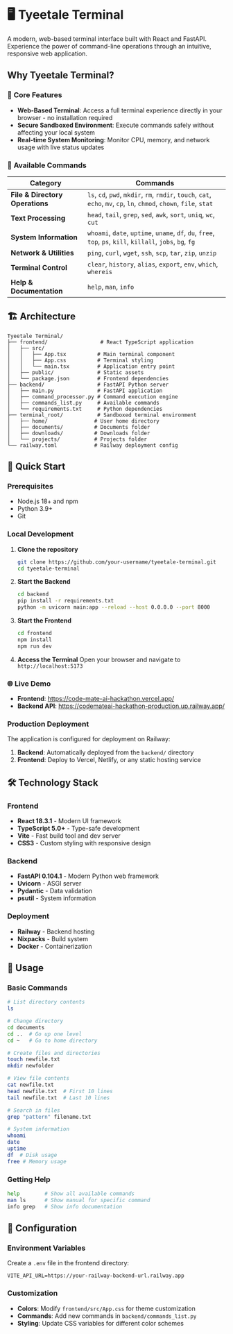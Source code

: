 # 🖥️ Tyeetale Terminal

A modern, web-based terminal interface built with React and FastAPI. Experience the power of command-line operations through an intuitive, responsive web application.

## Why Tyeetale Terminal?

### 🎯 **Core Features**
- **Web-Based Terminal**: Access a full terminal experience directly in your browser - no installation required
- **Secure Sandboxed Environment**: Execute commands safely without affecting your local system
- **Real-time System Monitoring**: Monitor CPU, memory, and network usage with live status updates

### 🚀 **Available Commands**

| Category | Commands |
|----------|----------|
| **File & Directory Operations** | `ls`, `cd`, `pwd`, `mkdir`, `rm`, `rmdir`, `touch`, `cat`, `echo`, `mv`, `cp`, `ln`, `chmod`, `chown`, `file`, `stat` |
| **Text Processing** | `head`, `tail`, `grep`, `sed`, `awk`, `sort`, `uniq`, `wc`, `cut` |
| **System Information** | `whoami`, `date`, `uptime`, `uname`, `df`, `du`, `free`, `top`, `ps`, `kill`, `killall`, `jobs`, `bg`, `fg` |
| **Network & Utilities** | `ping`, `curl`, `wget`, `ssh`, `scp`, `tar`, `zip`, `unzip` |
| **Terminal Control** | `clear`, `history`, `alias`, `export`, `env`, `which`, `whereis` |
| **Help & Documentation** | `help`, `man`, `info` |

## 🏗️ Architecture

```
Tyeetale Terminal/
├── frontend/                 # React TypeScript application
│   ├── src/
│   │   ├── App.tsx          # Main terminal component
│   │   ├── App.css          # Terminal styling
│   │   └── main.tsx         # Application entry point
│   ├── public/              # Static assets
│   └── package.json         # Frontend dependencies
├── backend/                 # FastAPI Python server
│   ├── main.py              # FastAPI application
│   ├── command_processor.py # Command execution engine
│   ├── commands_list.py     # Available commands
│   └── requirements.txt     # Python dependencies
├── terminal_root/           # Sandboxed terminal environment
│   ├── home/               # User home directory
│   ├── documents/          # Documents folder
│   ├── downloads/          # Downloads folder
│   └── projects/           # Projects folder
└── railway.toml            # Railway deployment config
```

## 🚀 Quick Start

### Prerequisites
- Node.js 18+ and npm
- Python 3.9+
- Git

### Local Development

1. **Clone the repository**
   ```bash
   git clone https://github.com/your-username/tyeetale-terminal.git
   cd tyeetale-terminal
   ```

2. **Start the Backend**
   ```bash
   cd backend
   pip install -r requirements.txt
   python -m uvicorn main:app --reload --host 0.0.0.0 --port 8000
   ```

3. **Start the Frontend**
   ```bash
   cd frontend
   npm install
   npm run dev
   ```

4. **Access the Terminal**
   Open your browser and navigate to `http://localhost:5173`

### 🌐 **Live Demo**
- **Frontend**: https://code-mate-ai-hackathon.vercel.app/
- **Backend API**: https://codemateai-hackathon-production.up.railway.app/

### Production Deployment

The application is configured for deployment on Railway:

1. **Backend**: Automatically deployed from the `backend/` directory
2. **Frontend**: Deploy to Vercel, Netlify, or any static hosting service

## 🛠️ Technology Stack

### Frontend
- **React 18.3.1** - Modern UI framework
- **TypeScript 5.0+** - Type-safe development
- **Vite** - Fast build tool and dev server
- **CSS3** - Custom styling with responsive design

### Backend
- **FastAPI 0.104.1** - Modern Python web framework
- **Uvicorn** - ASGI server
- **Pydantic** - Data validation
- **psutil** - System information

### Deployment
- **Railway** - Backend hosting
- **Nixpacks** - Build system
- **Docker** - Containerization

## 📖 Usage

### Basic Commands
```bash
# List directory contents
ls

# Change directory
cd documents
cd ..  # Go up one level
cd ~   # Go to home directory

# Create files and directories
touch newfile.txt
mkdir newfolder

# View file contents
cat newfile.txt
head newfile.txt  # First 10 lines
tail newfile.txt  # Last 10 lines

# Search in files
grep "pattern" filename.txt

# System information
whoami
date
uptime
df  # Disk usage
free # Memory usage
```

### Getting Help
```bash
help        # Show all available commands
man ls      # Show manual for specific command
info grep   # Show info documentation
```

## 🔧 Configuration

### Environment Variables
Create a `.env` file in the frontend directory:
```env
VITE_API_URL=https://your-railway-backend-url.railway.app
```

### Customization
- **Colors**: Modify `frontend/src/App.css` for theme customization
- **Commands**: Add new commands in `backend/commands_list.py`
- **Styling**: Update CSS variables for different color schemes


<!-- Trimmed License, Acknowledgments, Support, and footer per request -->
